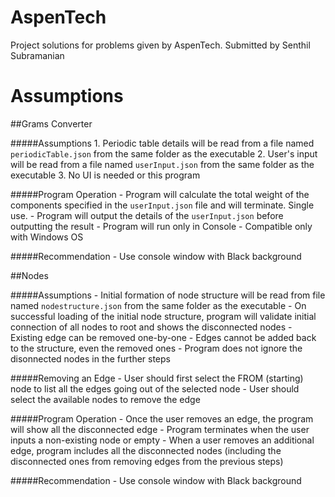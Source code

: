 # AspenTech
Project solutions for problems given by AspenTech. Submitted by Senthil Subramanian

# Assumptions

##Grams Converter

#####Assumptions
    1. Periodic table details will be read from a file named `periodicTable.json` from the same folder as the 
    	executable
	2. User's input will be read from a file named `userInput.json` from the same folder as the executable
	3. No UI is needed or this program

#####Program Operation
	- Program will calculate the total weight of the components specified in the `userInput.json` file and will terminate. Single use.
	- Program will output the details of the `userInput.json` before outputting the result
	- Program will run only in Console
	- Compatible only with Windows OS

#####Recommendation
	- Use console window with Black background


##Nodes

#####Assumptions
	- Initial formation of node structure will be read from file named `nodestructure.json` from the same folder as the executable
	- On successful loading of the initial node structure, program will validate initial connection of all nodes to root and shows the disconnected nodes
	- Existing edge can be removed one-by-one
	- Edges cannot be added back to the structure, even the removed ones
	- Program does not ignore the disonnected nodes in the further steps

#####Removing an Edge
	- User should first select the FROM (starting) node to list all the edges going out of the selected node
	- User should select the available nodes to remove the edge

#####Program Operation
	- Once the user removes an edge, the program will show all the disconnected edge
	- Program terminates when the user inputs a non-existing node or empty
	- When a user removes an additional edge, program includes all the disconnected nodes (including the disconnected ones from removing edges from the previous steps)

#####Recommendation
	- Use console window with Black background

